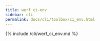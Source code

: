 ```yaml
---
title: werf ci-env
sidebar: cli
permalink: docs/cli/toolbox/ci_env.html
---
```


{% include /cli/werf_ci_env.md %}
